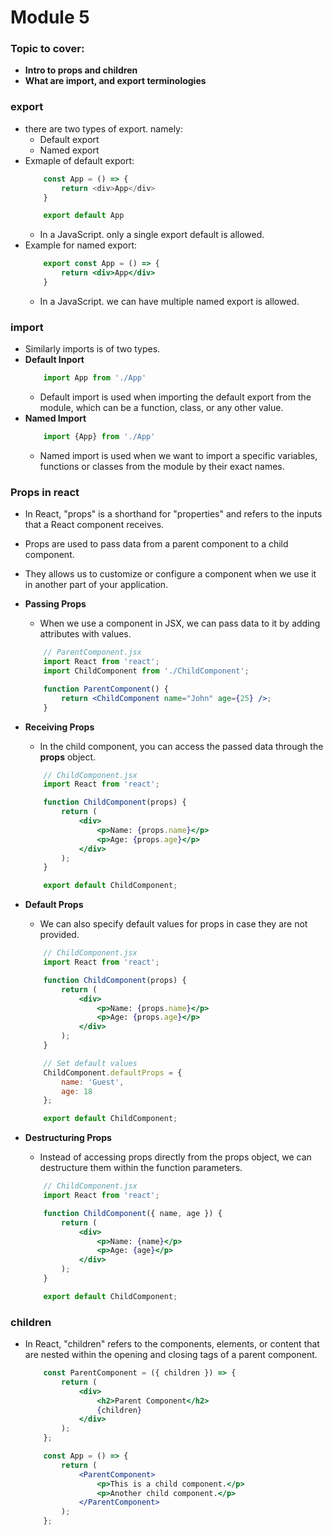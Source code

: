 # Module 5

### Topic to cover:
- **Intro to props and children** 
- **What are import, and export terminologies**

### export
- there are two types of export. namely:
    - Default export
    - Named export
- Exmaple of default export:
    ``` js
        const App = () => {
            return <div>App</div>
        }

        export default App
    ```
    - In a JavaScript. only a single export default is allowed.
- Example for named export:
    ``` jsx
        export const App = () => {
            return <div>App</div>
        }
    ```
    - In a JavaScript. we can have multiple named export is allowed.

### import
- Similarly imports is of two types.
- **Default Inport**
    ``` js
        import App from './App'
    ```
    - Default import is used when importing the default export from the module, which can be a function, class, or any other value.
- **Named Import**
    ``` js
        import {App} from './App'
    ```
    - Named import is used when we want to import a specific variables, functions or classes from the module by their exact names.  

### Props in react
- In React, "props" is a shorthand for "properties" and refers to the inputs that a React component receives.
- Props are used to pass data from a parent component to a child component. 
- They allows us to customize or configure a component when we use it in another part of your application.
- **Passing Props**
    - When we use a component in JSX, we can pass data to it by adding attributes with values.

    ``` jsx 
        // ParentComponent.jsx
        import React from 'react';
        import ChildComponent from './ChildComponent';

        function ParentComponent() {
            return <ChildComponent name="John" age={25} />;
        }
    ```

- **Receiving Props**
    - In the child component, you can access the passed data through the **props** object.

    ``` jsx
        // ChildComponent.jsx
        import React from 'react';

        function ChildComponent(props) {
            return (
                <div>
                    <p>Name: {props.name}</p>
                    <p>Age: {props.age}</p>
                </div>
            );
        }

        export default ChildComponent;
    ```
- **Default Props**
    - We can also specify default values for props in case they are not provided.
    ``` jsx
        // ChildComponent.jsx
        import React from 'react';

        function ChildComponent(props) {
            return (
                <div>
                    <p>Name: {props.name}</p>
                    <p>Age: {props.age}</p>
                </div>
            );
        }

        // Set default values
        ChildComponent.defaultProps = {
            name: 'Guest',
            age: 18
        };

        export default ChildComponent;
    ```
- **Destructuring Props**
    - Instead of accessing props directly from the props object, we can destructure them within the function parameters.
    ``` jsx
        // ChildComponent.jsx
        import React from 'react';

        function ChildComponent({ name, age }) {
            return (
                <div>
                    <p>Name: {name}</p>
                    <p>Age: {age}</p>
                </div>
            );
        }

        export default ChildComponent;
    ```


### children
- In React, "children" refers to the components, elements, or content that are nested within the opening and closing tags of a parent component.

    ``` jsx
        const ParentComponent = ({ children }) => {
            return (
                <div>
                    <h2>Parent Component</h2>
                    {children}
                </div>
            );
        };

        const App = () => {
            return (
                <ParentComponent>
                    <p>This is a child component.</p>
                    <p>Another child component.</p>
                </ParentComponent>
            );
        };
    ```